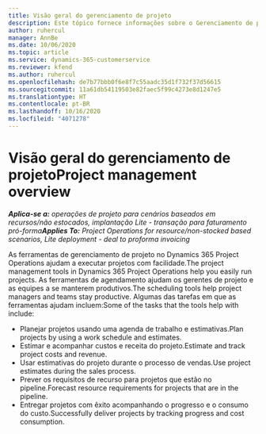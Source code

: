 ```yaml
---
title: Visão geral do gerenciamento de projeto
description: Este tópico fornece informações sobre o Gerenciamento de projetos no Dynamics 365 Project Operations.
author: ruhercul
manager: AnnBe
ms.date: 10/06/2020
ms.topic: article
ms.service: dynamics-365-customerservice
ms.reviewer: kfend
ms.author: ruhercul
ms.openlocfilehash: de7b77bbb0f6e8f7c55aadc35d1f732f37d56615
ms.sourcegitcommit: 11a61db54119503e82faec5f99c4273e8d1247e5
ms.translationtype: HT
ms.contentlocale: pt-BR
ms.lasthandoff: 10/16/2020
ms.locfileid: "4071278"
---
```

# <a name="project-management-overview"></a><span data-ttu-id="c7cf5-103">Visão geral do gerenciamento de projeto</span><span class="sxs-lookup"><span data-stu-id="c7cf5-103">Project management overview</span></span>

<span data-ttu-id="c7cf5-104">_**Aplica-se a:** operações de projeto para cenários baseados em recursos/não estocados, implantação Lite - transação para faturamento pró-forma_</span><span class="sxs-lookup"><span data-stu-id="c7cf5-104">_**Applies To:** Project Operations for resource/non-stocked based scenarios, Lite deployment - deal to proforma invoicing_</span></span>

<span data-ttu-id="c7cf5-105">As ferramentas de gerenciamento de projeto no Dynamics 365 Project Operations ajudam a executar projetos com facilidade.</span><span class="sxs-lookup"><span data-stu-id="c7cf5-105">The project management tools in Dynamics 365 Project Operations help you easily run projects.</span></span> <span data-ttu-id="c7cf5-106">As ferramentas de agendamento ajudam os gerentes de projeto e as equipes a se manterem produtivos.</span><span class="sxs-lookup"><span data-stu-id="c7cf5-106">The scheduling tools help project managers and teams stay productive.</span></span> <span data-ttu-id="c7cf5-107">Algumas das tarefas em que as ferramentas ajudam incluem:</span><span class="sxs-lookup"><span data-stu-id="c7cf5-107">Some of the tasks that the tools help with include:</span></span>

- <span data-ttu-id="c7cf5-108">Planejar projetos usando uma agenda de trabalho e estimativas.</span><span class="sxs-lookup"><span data-stu-id="c7cf5-108">Plan projects by using a work schedule and estimates.</span></span>
- <span data-ttu-id="c7cf5-109">Estimar e acompanhar custos e receita do projeto.</span><span class="sxs-lookup"><span data-stu-id="c7cf5-109">Estimate and track project costs and revenue.</span></span>
- <span data-ttu-id="c7cf5-110">Usar estimativas do projeto durante o processo de vendas.</span><span class="sxs-lookup"><span data-stu-id="c7cf5-110">Use project estimates during the sales process.</span></span>
- <span data-ttu-id="c7cf5-111">Prever os requisitos de recurso para projetos que estão no pipeline.</span><span class="sxs-lookup"><span data-stu-id="c7cf5-111">Forecast resource requirements for projects that are in the pipeline.</span></span>
- <span data-ttu-id="c7cf5-112">Entregar projetos com êxito acompanhando o progresso e o consumo do custo.</span><span class="sxs-lookup"><span data-stu-id="c7cf5-112">Successfully deliver projects by tracking progress and cost consumption.</span></span>
